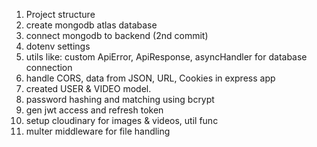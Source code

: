 1. Project structure
2. create mongodb atlas database
3. connect mongodb to backend (2nd commit)
4. dotenv settings
5. utils like: custom ApiError, ApiResponse, asyncHandler for database connection
6. handle CORS, data from JSON, URL, Cookies in express app 
7. created USER & VIDEO model. 
8. password hashing and matching using bcrypt
9. gen jwt access and refresh token 
10. setup cloudinary for images & videos, util func
11. multer middleware for file handling